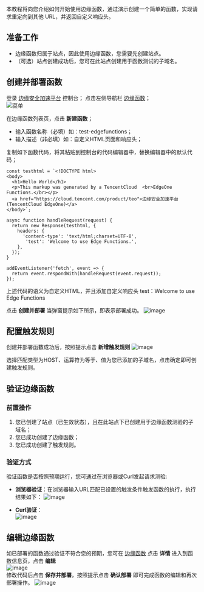 本教程将向您介绍如何开始使用边缘函数，通过演示创建一个简单的函数，实现请求重定向到其他 URL，并返回自定义响应头。

## 准备工作
* 边缘函数归属于站点，因此使用边缘函数，您需要先创建站点。
* （可选）站点创建成功后，您可在此站点创建用于函数测试的子域名。
## 创建并部署函数
登录 [边缘安全加速平台](https://console.cloud.tencent.com/edgeone) 控制台；
点击左侧导航栏 [边缘函数](https://console.cloud.tencent.com/edgeone/edgefunctions)；  
![菜单](https://user-images.githubusercontent.com/114125357/197441352-1272199e-2d41-4bf7-863d-3e3792655a8c.png)   

在边缘函数列表页，点击 **新建函数**；
* 输入函数名称（必填）如：test-edgefunctions；
* 输入描述（非必填）如：自定义HTML页面和响应头；  

复制如下函数代码，将其粘贴到控制台的代码编辑器中，替换编辑器中的默认代码；
```
const testhtml = `<!DOCTYPE html>
<body>
  <h1>Hello World</h1>
  <p>This markup was generated by a TencentCloud  <br>EdgeOne Functions.</br></p>
  <a href="https://cloud.tencent.com/product/teo">边缘安全加速平台(TencentCloud EdgeOne)</a>
</body>`;

async function handleRequest(request) {
  return new Response(testhtml, {
    headers: {
      'content-type': 'text/html;charset=UTF-8',
       'test': 'Welcome to use Edge Functions.',
    },
  });
}

addEventListener('fetch', event => {
  return event.respondWith(handleRequest(event.request));
});
```
上述代码的语义为自定义HTML，并且添加自定义响应头 test：Welcome to use Edge Functions

点击 **创建并部署** 当弹窗提示如下所示，即表示部署成功。
![image](https://user-images.githubusercontent.com/114125357/197462205-077f355b-20c9-492e-81bb-64a9c4e76fd4.png)  



## 配置触发规则
创建并部署函数成功后，按照提示点击 **新增触发规则**
![image](https://user-images.githubusercontent.com/114125357/197462253-abaa89b1-a155-455c-b341-83e49b8a741c.png)  

选择匹配类型为HOST、运算符为等于、值为您已添加的子域名，点击确定即可创建触发规则。  

## 验证边缘函数
### 前置操作
1. 您已创建了站点（已生效状态），且在此站点下已创建用于边缘函数测验的子域名；
2. 您已成功创建了边缘函数；
3. 您已成功创建了触发规则。
### 验证方式
验证函数是否按照预期运行，您可通过在浏览器或Curl发起请求测验:

* **浏览器验证**：在浏览器输入URL匹配已设置的触发条件触发函数的执行，执行结果如下：
![image](https://user-images.githubusercontent.com/114125357/197462592-ef6ba67a-b415-40b4-bf8d-fceaa106fc83.png)  

* **Curl验证**：  
![image](https://user-images.githubusercontent.com/114125357/197462669-f8b474d3-7cb7-4bb5-bc05-b6d779f02602.png)  

## 编辑边缘函数
如已部署的函数通过验证不符合您的预期，您可在 [边缘函数](https://console.cloud.tencent.com/edgeone/edgefunctions) 点击 **详情** 进入到函数信息页，点击 **编辑**    
![image](https://user-images.githubusercontent.com/114125357/197463186-4483659d-7995-4121-922e-59d11d3deb60.png)  
修改代码后点击 **保存并部署**，按照提示点击 **确认部署** 即可完成函数的编辑和再次部署操作。
![image](https://user-images.githubusercontent.com/114125357/197463225-37bd4a82-a837-4c4d-908a-9eeb6d8bda1e.png)   


